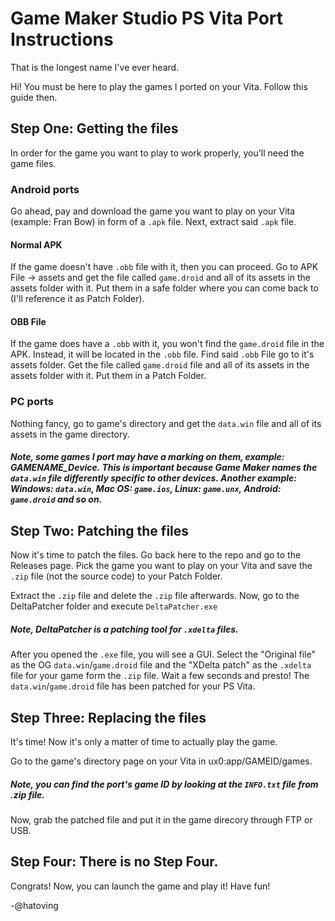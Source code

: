 # Game Maker Studio PS Vita Port Instructions
That is the longest name I've ever heard.


Hi! You must be here to play the games I ported on your Vita.
Follow this guide then.

## Step One: Getting the files
In order for the game you want to play to work properly, you'll need the game files.

### Android ports
Go ahead, pay and download the game you want to play on your Vita (example: Fran Bow) in form of a `.apk` file.
Next, extract said `.apk` file.

#### Normal APK
If the game doesn't have `.obb` file with it, then you can proceed.
Go to APK File -> assets and get the file called `game.droid` and all of its assets in the assets folder with it. 
Put them in a safe folder where you can come back to (I'll reference it as Patch Folder).

#### OBB File
If the game does have a `.obb` with it, you won't find the `game.droid` file in the APK.
Instead, it will be located in the `.obb` file. Find said `.obb` File go to it's assets folder.
Get the file called `game.droid` file and all of its assets in the assets folder with it.
Put them in a Patch Folder.

### PC ports
Nothing fancy, go to game's directory and get the `data.win` file and all of its assets in the game directory.

##### Note, some games I port may have a marking on them, example: GAMENAME_Device. This is important because Game Maker names the `data.win` file differently specific to other devices. Another example: Windows: `data.win`, Mac OS: `game.ios`, Linux: `game.unx`, Android: `game.droid` and so on.

## Step Two: Patching the files
Now it's time to patch the files. Go back here to the repo and go to the Releases page. Pick the game you want to play on your Vita and save the `.zip` file (not the source code) to your Patch Folder.

Extract the `.zip` file and delete the `.zip` file afterwards.
Now, go to the DeltaPatcher folder and execute `DeltaPatcher.exe`

##### Note, DeltaPatcher is a patching tool for `.xdelta` files.

After you opened the `.exe` file, you will see a GUI. Select the "Original file" as the OG `data.win`/`game.droid` file and the "XDelta patch" as the `.xdelta` file for your game form the `.zip` file. Wait a few seconds and presto! The `data.win`/`game.droid` file has been patched for your PS Vita.

## Step Three: Replacing the files
It's time! Now it's only a matter of time to actually play the game.

Go to the game's directory page on your Vita in ux0:app/GAMEID/games.

##### Note, you can find the port's game ID by looking at the `INFO.txt` file from .zip file.

Now, grab the patched file and put it in the game direcory through FTP or USB.

## Step Four: There is no Step Four.
Congrats! Now, you can launch the game and play it! Have fun!

-@hatoving

